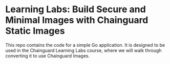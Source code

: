 # Learning Labs: Build Secure and Minimal Images with Chainguard Static Images

This repo contains the code for a simple Go application. It is designed to be used in the Chainguard
Learning Labs course, where we will walk through converting it to use Chainguard Images.
